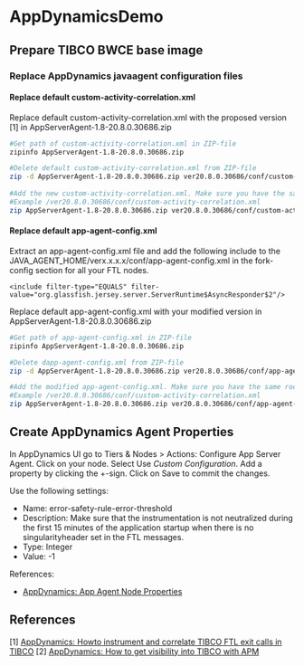 # AppDynamicsDemo

## Prepare TIBCO BWCE base image

### Replace AppDynamics javaagent configuration files

#### Replace default custom-activity-correlation.xml

Replace default custom-activity-correlation.xml with the proposed version [1] in AppServerAgent-1.8-20.8.0.30686.zip

```sh
#Get path of custom-activity-correlation.xml in ZIP-file
zipinfo AppServerAgent-1.8-20.8.0.30686.zip

#Delete default custom-activity-correlation.xml from ZIP-file
zip -d AppServerAgent-1.8-20.8.0.30686.zip ver20.8.0.30686/conf/custom-activity-correlation.xml
   
#Add the new custom-activity-correlation.xml. Make sure you have the same root path on your local machine
#Example /ver20.8.0.30686/conf/custom-activity-correlation.xml
zip AppServerAgent-1.8-20.8.0.30686.zip ver20.8.0.30686/conf/custom-activity-correlation.xml
```

#### Replace default app-agent-config.xml

Extract an app-agent-config.xml file and add the following include to the JAVA_AGENT_HOME/verx.x.x.x/conf/app-agent-config.xml in the fork-config section for all your FTL nodes.

`<include filter-type="EQUALS" filter-value="org.glassfish.jersey.server.ServerRuntime$AsyncResponder$2"/>`

Replace default app-agent-config.xml with your modified version in AppServerAgent-1.8-20.8.0.30686.zip

```sh
#Get path of app-agent-config.xml in ZIP-file
zipinfo AppServerAgent-1.8-20.8.0.30686.zip

#Delete dapp-agent-config.xml from ZIP-file
zip -d AppServerAgent-1.8-20.8.0.30686.zip ver20.8.0.30686/conf/app-agent-config.xml

#Add the modified app-agent-config.xml. Make sure you have the same root path on your local machine
#Example /ver20.8.0.30686/conf/custom-activity-correlation.xml
zip AppServerAgent-1.8-20.8.0.30686.zip ver20.8.0.30686/conf/app-agent-config.xml
```

## Create AppDynamics Agent Properties

In AppDynamics UI go to Tiers & Nodes > Actions: Configure App Server Agent. Click on your node. Select Use *Custom Configuration*. Add a property by clicking the +-sign. Click on Save to commit the changes.

Use the following settings:
* Name: error-safety-rule-error-threshold
* Description: Make sure that the instrumentation is not neutralized during the first 15 minutes of the application startup when there is no singularityheader set in the FTL messages.
* Type: Integer
* Value: -1

References:
* [AppDynamics: App Agent Node Properties](https://docs.appdynamics.com/display/PRO45/App+Agent+Node+Properties)

## References
[1] [AppDynamics: Howto instrument and correlate TIBCO FTL exit calls in TIBCO](https://community.appdynamics.com/t5/Knowledge-Base/How-do-I-instrument-and-correlate-TIBCO-FTL-exit-calls-in-TIBCO/ta-p/33621)
[2] [AppDynamics: How to get visibility into TIBCO with APM](https://www.appdynamics.com/blog/product/how-to-get-visibility-into-tibco-with-apm/)

